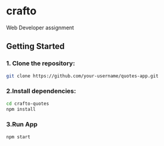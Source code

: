# crafto
Web Developer assignment

## Getting Started

### 1. Clone the repository:

```bash
git clone https://github.com/your-username/quotes-app.git
```

### 2.Install dependencies:
```bash
cd crafto-quotes
npm install
```

### 3.Run App
```bash
npm start
```

